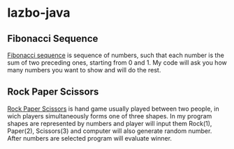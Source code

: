 # lazbo-java
## Fibonacci Sequence
[Fibonacci sequence](https://en.wikipedia.org/wiki/Fibonacci_number) is sequence of numbers, such that each number is the sum of two preceding ones, starting from 0 and 1. My code will ask you how many numbers you want to show and will do the rest.

## Rock Paper Scissors
[Rock Paper Scissors](https://en.wikipedia.org/wiki/Rock_paper_scissors) is hand game usually played between two people, in wich players simultaneously forms one of three shapes. In my program shapes are represented by numbers and player will input them Rock(1), Paper(2), Scissors(3) and computer will also generate random number. After numbers are selected program will evaluate winner.